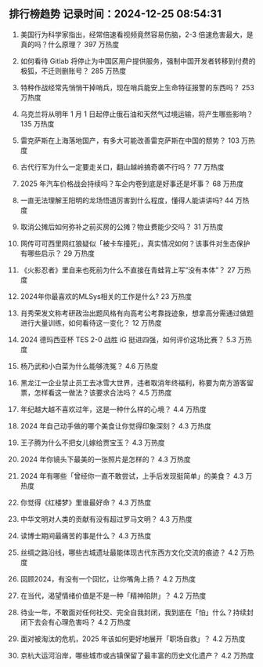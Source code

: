 
## 排行榜趋势 记录时间：2024-12-25 08:54:31
  
  1. 美国行为科学家指出，经常倍速看视频竟然容易伤脑，2-3 倍速危害最大，是真的吗？什么原理？ 397 万热度
    
  2. 如何看待 Gitlab 将停止为中国区用户提供服务，强制中国开发者转移到付费的极狐，不迁则删账号？ 285 万热度
    
  3. 特种作战经常先悄悄干掉哨兵，现在哨兵能安上生命特征报警的东西吗？ 253 万热度
    
  4. 乌克兰将从明年 1 月 1 日起停止俄石油和天然气过境运输，将产生哪些影响？ 135 万热度
    
  5. 雷克萨斯在上海落地国产，有多大可能改善雷克萨斯在中国的颓势？ 103 万热度
    
  6. 古代行军为什么一定要走关口，翻山越岭搞奇袭不行吗？ 77 万热度
    
  7. 2025 年汽车价格战会持续吗？车企内卷到底是好事还是坏事？ 68 万热度
    
  8. 一直无法理解王阳明的龙场悟道厉害到什么程度，懂得人能讲讲吗? 44 万热度
    
  9. 取消公摊后如何弥补之前买房的公摊？物业费能少交吗？ 31 万热度
    
  10. 网传可可西里网红狼疑似「被卡车撞死」，真实情况如何？该事件对生态保护有哪些启示？ 29 万热度
    
  11. 《火影忍者》里自来也死前为什么不直接在青蛙背上写“没有本体”？ 27 万热度
    
  12. 2024年你最喜欢的MLSys相关的工作是什么? 23 万热度
    
  13. 肖秀荣发文称考研政治出题风格有向高考公考靠拢迹象，想拿高分需通过做题进行大量训练，如何看待这一变化？ 12 万热度
    
  14. 2024 德玛西亚杯 TES 2-0 战胜 iG 挺进四强，如何评价这场比赛？ 5.3 万热度
    
  15. 杨乃武和小白菜为什么能够洗冤？ 4.6 万热度
    
  16. 黑龙江一企业禁止员工去冰雪大世界，违者取消年终福利，称要为南方游客留票，怎样看这一做法？该要求合法吗？ 4.5 万热度
    
  17. 年纪越大越不喜欢过年，这是一种什么样的心境？ 4.4 万热度
    
  18. 2024 年自己动手做的哪个美食让你觉得印象深刻？ 4.3 万热度
    
  19. 王子腾为什么不把女儿嫁给贾宝玉？ 4.3 万热度
    
  20. 2024 年你镜头下最美的一张照片是怎样的？ 4.3 万热度
    
  21. 2024 年有哪些「曾经你一直不敢尝试，上手后发现挺简单」的美食？ 4.3 万热度
    
  22. 你觉得《红楼梦》里谁最好命？ 4.3 万热度
    
  23. 中华文明对人类的贡献有没有超过罗马文明？ 4.3 万热度
    
  24. 读博士期间最痛苦的事是什么？ 4.3 万热度
    
  25. 丝绸之路沿线，哪些古城遗址最能体现古代东西方文化交流的痕迹？ 4.2 万热度
    
  26. 回顾2024，有没有一个回忆，让你嘴角上扬？ 4.2 万热度
    
  27. 在当代，渴望情绪价值是不是一种「精神陷阱」？ 4.2 万热度
    
  28. 待业一年，不敢面对任何社交、完全自我封闭，我到底在「怕」什么？持续封闭下去会有心理危害吗？ 4.2 万热度
    
  29. 面对被淘汰的危机，2025 年该如何更好地展开「职场自救」？ 4.2 万热度
    
  30. 京杭大运河沿岸，哪些城市或古镇保留了最丰富的历史文化遗产？ 4.2 万热度
    